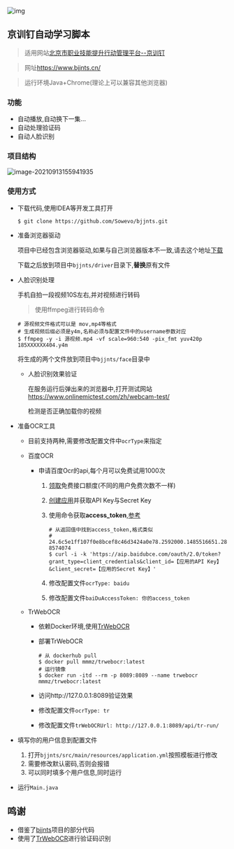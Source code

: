 ![img](https://up.sowevo.com/img/bj_pc.png)

京训钉自动学习脚本
---

> 适用网站[北京市职业技能提升行动管理平台--京训钉](https://www.bjjnts.cn/)

> 网址<https://www.bjjnts.cn/>

> 运行环境Java+Chrome(理论上可以兼容其他浏览器)

### 功能

- 自动播放,自动换下一集...
- 自动处理验证码
- 自动人脸识别

### 项目结构

![image-20210913155941935](https://up.sowevo.com/img/image-20210913155941935.png)

### 使用方式

- 下载代码,使用IDEA等开发工具打开

  ```shell
  $ git clone https://github.com/Sowevo/bjjnts.git
  ```

- 准备浏览器驱动

  项目中已经包含浏览器驱动,如果与自己浏览器版本不一致,请去这个地址[下载](https://sites.google.com/chromium.org/driver/)

  下载之后放到项目中`bjjnts/driver`目录下,**替换**原有文件

- 人脸识别处理

  手机自拍一段视频10S左右,并对视频进行转码

  > 使用ffmpeg进行转码命令

  ```shell
  # 源视频文件格式可以是 mov,mp4等格式
  # 生成视频后缀必须是y4m,名称必须与配置文件中的username参数对应
  $ ffmpeg -y -i 源视频.mp4 -vf scale=960:540 -pix_fmt yuv420p 185XXXXXX404.y4m
  ```

  将生成的两个文件放到项目中`bjjnts/face`目录中

  - 人脸识别效果验证

    在服务运行后弹出来的浏览器中,打开测试网站 https://www.onlinemictest.com/zh/webcam-test/

    检测是否正确加载你的视频

- 准备OCR工具

  - 目前支持两种,需要修改配置文件中`ocrType`来指定

  - 百度OCR

    - 申请百度Ocr的api,每个月可以免费试用1000次

      1. [领取](https://console.bce.baidu.com/ai/#/ai/ocr/overview/resource/getFree)免费接口额度(不同的用户免费次数不一样)

      2. [创建应用](https://console.bce.baidu.com/ai/#/ai/ocr/overview/index)并获取API Key与Secret Key

      3. 使用命令获取**access_token**,[参考](https://ai.baidu.com/ai-doc/REFERENCE/Ck3dwjhhu)

         ```shell
         # 从返回值中找到access_token,格式类似
         # 24.6c5e1ff107f0e8bcef8c46d3424a0e78.2592000.1485516651.282335-8574074
         $ curl -i -k 'https://aip.baidubce.com/oauth/2.0/token?grant_type=client_credentials&client_id=【应用的API Key】&client_secret=【应用的Secret Key】'
         ```

      4. 修改配置文件`ocrType: baidu`

      5. 修改配置文件`baiDuAccessToken: 你的access_token`

  - TrWebOCR

    - 依赖Docker环境,使用[TrWebOCR](https://github.com/alisen39/TrWebOCR)

    - 部署TrWebOCR

      ```shell
      # 从 dockerhub pull
      $ docker pull mmmz/trwebocr:latest
      # 运行镜像
      $ docker run -itd --rm -p 8089:8089 --name trwebocr mmmz/trwebocr:latest 
      ```

    - 访问http://127.0.0.1:8089验证效果

    - 修改配置文件`ocrType: tr`

    - 修改配置文件`trWebOCRUrl: http://127.0.0.1:8089/api/tr-run/`

- 填写你的用户信息到配置文件

  1. 打开`bjjnts/src/main/resources/application.yml`按照模板进行修改
  2. 需要修改默认密码,否则会报错
  3. 可以同时填多个用户信息,同时运行

- 运行`Main.java`


## 鸣谢
*   借鉴了[bjjnts](https://greasyfork.org/zh-CN/scripts/430451-bjjnts)项目的部分代码
*   使用了[TrWebOCR](https://github.com/alisen39/TrWebOCR)进行验证码识别

